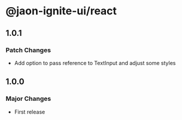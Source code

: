 # @jaon-ignite-ui/react

## 1.0.1

### Patch Changes

- Add option to pass reference to TextInput and adjust some styles

## 1.0.0

### Major Changes

- First release

